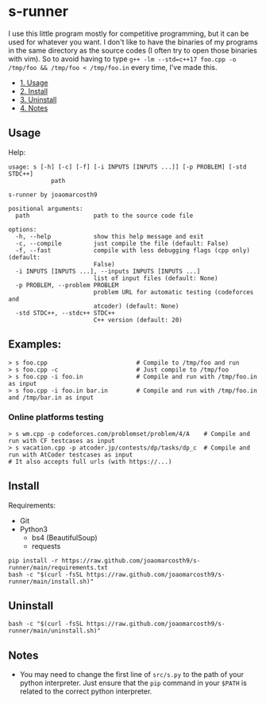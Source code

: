 # s-runner
I use this little program mostly for competitive programming, but it can be used for whatever you want.
I don't like to have the binaries of my programs in the same directory as the source codes (I often try to open those binaries with vim). So to avoid having to type `g++ -lm --std=c++17 foo.cpp -o /tmp/foo && /tmp/foo < /tmp/foo.in` every time, I've made this.

- [1. Usage](#usage)
- [2. Install](#install)
- [3. Uninstall](#uninstall)
- [4. Notes](#notes)

## Usage
Help:
```
usage: s [-h] [-c] [-f] [-i INPUTS [INPUTS ...]] [-p PROBLEM] [-std STDC++]
            path

s-runner by joaomarcosth9

positional arguments:
  path                  path to the source code file

options:
  -h, --help            show this help message and exit
  -c, --compile         just compile the file (default: False)
  -f, --fast            compile with less debugging flags (cpp only) (default:
                        False)
  -i INPUTS [INPUTS ...], --inputs INPUTS [INPUTS ...]
                        list of input files (default: None)
  -p PROBLEM, --problem PROBLEM
                        problem URL for automatic testing (codeforces and
                        atcoder) (default: None)
  -std STDC++, --stdc++ STDC++
                        C++ version (default: 20)
```
## Examples:
``` 
> s foo.cpp                         # Compile to /tmp/foo and run
> s foo.cpp -c                      # Just compile to /tmp/foo
> s foo.cpp -i foo.in               # Compile and run with /tmp/foo.in as input
> s foo.cpp -i foo.in bar.in        # Compile and run with /tmp/foo.in and /tmp/bar.in as input
```
### Online platforms testing
```
> s wm.cpp -p codeforces.com/problemset/problem/4/A    # Compile and run with CF testcases as input
> s vacation.cpp -p atcoder.jp/contests/dp/tasks/dp_c  # Compile and run with AtCoder testcases as input
# It also accepts full urls (with https://...) 
```
## Install
Requirements:
- Git
- Python3
  - bs4 (BeautifulSoup)
  - requests
```
pip install -r https://raw.github.com/joaomarcosth9/s-runner/main/requirements.txt
bash -c "$(curl -fsSL https://raw.github.com/joaomarcosth9/s-runner/main/install.sh)"
```
## Uninstall
```
bash -c "$(curl -fsSL https://raw.github.com/joaomarcosth9/s-runner/main/uninstall.sh)"
```
## Notes
- You may need to change the first line of `src/s.py` to the path of your python interpreter. Just ensure that the `pip` command in your `$PATH` is related to the correct python interpreter.
